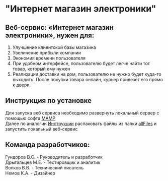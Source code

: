 # "Интернет магазин электроники"
## Веб-сервис: «Интернет магазин электроники», нужен для:
1)	Улучшение клиентской базы магазина
2)	Увеличение прибыли компании
3)	Экономия времени пользователя
4)	При удобном интерфейсе, пользователю будет легче найти тот товар, который ему нужен
5)	Реализации доставки на дом, пользователю не нужно будет куда-то выходить. После покупки товара онлайн, курьер привезет его прямо к двери. 
## Инструкция по установке 
Для запуска веб сервиса необходимо развернуть локальный сервер с помощью софта [MAMP](https://www.mamp.info/en/downloads/)  
Далее по аналогии [Инструкции](https://smarticle.ru/ustanovka-i-nastrojka-servera-mamp-instrukcija-po-perenosu-sajta-wordpress-na-mamp/) распаковать файлы из папки [allFiles](https://github.com/NeFlex2/ProektSiPi/tree/main/allFiles) и запустить локальный веб-сервис
## Команда разработчиков: 
Гундоров В.С.   -	Руководитель и разработчик  
Дрыгальцев М.Е. -	Тестировщик и аналитик  
Волков В.В.     -	Технический писатель  
Немов К.А.      - Дизайнер  



